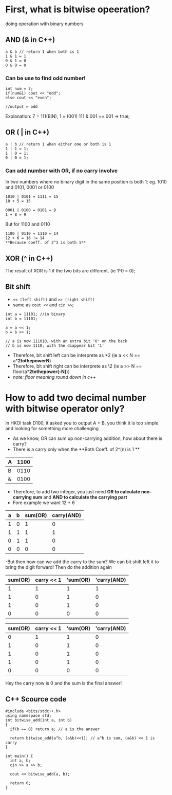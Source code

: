 # First, what is bitwise opeeration? #
doing operation with binary numbers
## AND (& in C++) ## 
```
a & b // return 1 when both is 1
1 & 1 = 1
0 & 1 = 0
0 & 0 = 0
```
### Can be use to find odd number! ###
```
int num = 7;
if(num&1) cout << "odd";
else cout << "even";

//output = odd
```
Explanation:
7 = 111(BIN), 1 = (001)
  111 & 001 == 001 -> true;  

## OR ( | in C++) ##
```
a | b // return 1 when either one or both is 1
1 | 1 = 1;
1 | 0 = 1;
0 | 0 = 1;
```

### Can add number with OR, if no carry involve ###
In two numbers where no binary digit in the same position is both 1;
eg. 1010 and 0101, 0001 or 0100
```
1010 | 0101 = 1111 = 15
10 + 5 = 15

0001 | 0100 = 0101 = 9
1 + 8 = 9
```
But for 1100 and 0110
```
1100 | 0110 = 1110 = 14
12 + 6 = 18 != 14
**Because Coeff. of 2^3 is both 1**
```

## XOR (^ in C++) ## 
The result of XOR is 1 if the two bits are different. (ie 1^0 = 0);

## Bit shift ##
- ``` << (left shift) ``` and  ``` >> (right shift) ```
- same as ```cout <<``` and ```cin >>```;

```
int a = 11101; //in binary
int b = 11101; 

a = a << 1;
b = b >> 1;

// a is now 111010, with an extra bit '0' on the back
// b is now 1110, with the diappear bit '1'
```

- Therefore, bit shift left can be interprete as \*2 (ie a << N == a\***2tothepowerN**)
- Therefore, bit shift right can be interprete as \2 (ie a >> N == floor(a\***2tothepower(-N)**))
- *note: floor meaning round down in c++*


# How to add two decimal number with bitwise operator only? #
In HKOI task D100, it asked you to output A + B, you think it is too simple and looking for something more challenging 
- As we know, OR can sum up non-carrying addition, how about there is carry?
- There is a carry only when the **Both Coeff. of 2^(n) is 1 **

|A| 1100 |
|-|------|
|B| 0110 |
|&| 0100 |

- Therefore, to add two integer, you just need **OR to calculate non-carrying sum** and **AND to calculate the carrying part**
- Fore example we want 12 + 6

| a | b | sum(OR) | carry(AND) |
|---|---|---------|------------|
| 1 | 0 |    1    |      0     |
| 1 | 1 |    1    |      1     |
| 0 | 1 |    1    |      0     |
| 0 | 0 |    0    |      0     |

-But then how can we add the carry to the sum? We can bit shift left it to bring the digit forward! Then do the addition again

| sum(OR) | carry << 1 | 'sum(OR) | 'carry(AND) |
|---------|------------|----------|-------------|
|    1    |      1     |    1     |      1      |
|    1    |      0     |    1     |      0      |
|    1    |      0     |    1     |      0      |
|    0    |      0     |    0     |      0      |

| sum(OR) | carry << 1 | 'sum(OR) | 'carry(AND) |
|---------|------------|----------|-------------|
|    0    |      1     |    1     |      0      |
|    1    |      0     |    1     |      0      |
|    1    |      0     |    1     |      0      |
|    1    |      0     |    1     |      0      |
|    0    |      0     |    0     |      0      |

Hey the carry now is 0 and the sum is the final answer!

## C++ Scource code ##

```
#include <bits/stdc++.h>
using namespace std;
int bitwise_add(int a, int b)
{
  if(b == 0) return a; // a is the answer

  return bitwise_add(a^b, (a&b)<<1); // a^b is sum, (a&b) << 1 is carry
}

int main() {
  int a, b;
  cin >> a >> b;

  cout << bitwise_add(a, b);

  return 0;
}

```
